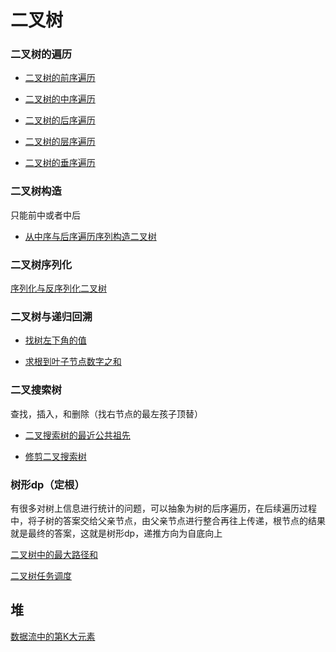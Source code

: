 # 二叉树


### 二叉树的遍历

+ [二叉树的前序遍历](./code/二叉树的前序遍历.java)

+ [二叉树的中序遍历](./code/二叉树的中序遍历.java)

+ [二叉树的后序遍历](./code/二叉树的后序遍历.java)

+ [二叉树的层序遍历](./code/二叉树的层序遍历.java)

+ [二叉树的垂序遍历](./code/二叉树的垂直遍历.cpp)


### 二叉树构造

只能前中或者中后

+ [从中序与后序遍历序列构造二叉树](./code/从中序与后序遍历序列构造二叉树.java)


### 二叉树序列化

[序列化与反序列化二叉树](./code/序列化与反序列化二叉树.java)


### 二叉树与递归回溯

+ [找树左下角的值](./code/找树左下角的值.java)

+ [求根到叶子节点数字之和](./code/求根到叶子节点数字之和.java)


### 二叉搜索树

查找，插入，和删除（找右节点的最左孩子顶替）

+ [二叉搜索树的最近公共祖先](./code/二叉搜索树的最近公共祖先.java)

+ [修剪二叉搜索树](./code/修剪二叉搜索树.java)


### 树形dp（定根）

有很多对树上信息进行统计的问题，可以抽象为树的后序遍历，在后续遍历过程中，将子树的答案交给父亲节点，由父亲节点进行整合再往上传递，根节点的结果就是最终的答案，这就是树形dp，递推方向为自底向上

[二叉树中的最大路径和](./code/二叉树中的最大路径和.cpp)

[二叉树任务调度](./code/二叉树任务调度.cpp)

## 堆

[数据流中的第K大元素](./code/数据流中的第K大元素.java)


























